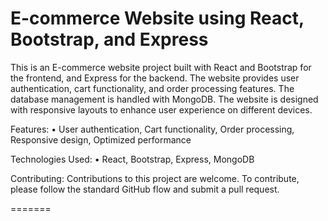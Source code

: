 
# E-commerce Website using React, Bootstrap, and Express

This is an E-commerce website project built with React and Bootstrap for the frontend, and Express for the backend. The website provides user authentication, cart functionality, and order processing features. The database management is handled with MongoDB. The website is designed with responsive layouts to enhance user experience on different devices.

Features:
•	User authentication, Cart functionality, Order processing, Responsive design,	Optimized performance

Technologies Used:
•	React, Bootstrap, Express, MongoDB

Contributing:
Contributions to this project are welcome. To contribute, please follow the standard GitHub flow and submit a pull request.

=======



